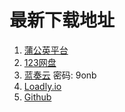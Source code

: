 # 最新下载地址

1.  [蒲公英平台](https://pgyer.com/mtll_dev)
2.  [123网盘](https://www.123pan.com/s/gBTtVv-8m62d.html)
3.  [蓝奏云](https://relaxpic.lanzouq.com/b048n3a1a) 密码: 9onb 
4.  [Loadly.io](https://loadly.io/relaxpic)
5.  [Github](https://github.com/RelaxPic/relaxpic.github.io/releases/) 
